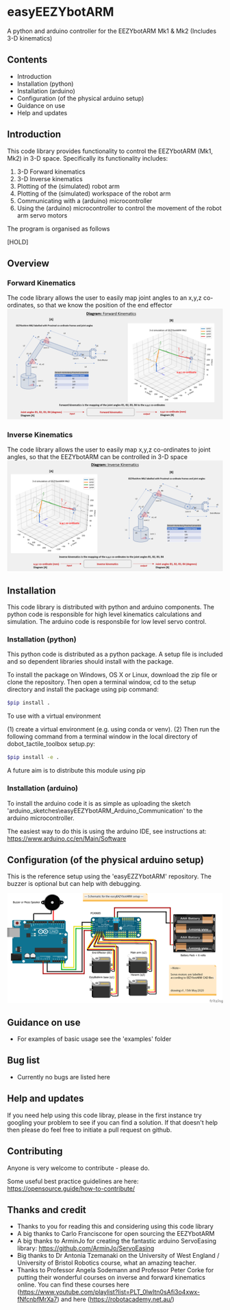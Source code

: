 # easyEEZYbotARM
A python and arduino controller for the EEZYbotARM Mk1 & Mk2 (Includes 3-D kinematics) 

## Contents

- Introduction
- Installation (python)
- Installation (arduino)
- Configuration (of the physical arduino setup)
- Guidance on use
- Help and updates

## Introduction

This code library provides functionality to control the EEZYbotARM (Mk1, Mk2) in 3-D space. Specifically its functionality includes: 

1. 3-D Forward kinematics
2. 3-D Inverse kinematics
3. Plotting of the (simulated) robot arm
4. Plotting of the (simulated) workspace of the robot arm
5. Communicating with a (arduino) microcontroller
6. Using the (arduino) microcontroller to control the movement of the robot arm servo motors 

The program is organised as follows

[HOLD]

## Overview

### Forward Kinematics
The code library allows the user to easily map joint angles to an x,y,z co-ordinates, so that we know the position of the end effector
![forwardKinematics](images/forwardKinematics.png)

### Inverse Kinematics
The code library allows the user to easily map x,y,z co-ordinates to joint angles, so that the EEZYbotARM can be controlled in 3-D space
![inverseKinematics](images/inverseKinematics.png)

## Installation 
This code library is distributed with python and arduino components. The python code is responsible for high level kinematics calculations and simulation. The arduino code is responsbile for low level servo control.

### Installation (python)

This python code is distributed as a python package. A setup file is included and so dependent libraries should install with the package.

To install the package on Windows, OS X or Linux, download the zip file or clone the repository. Then open a terminal window, cd to the setup directory and install the package using pip command:

```sh
$pip install .
```

To use with a virtual environment

(1) create a virtual environment (e.g. using conda or venv). 
(2) Then run the following command from a terminal window in the local directory of dobot_tactile_toolbox setup.py: 

```sh
$pip install -e . 
```

A future aim is to distribute this module using pip

### Installation (arduino)

To install the arduino code it is as simple as uploading the sketch 'arduino_sketches\easyEEZYbotARM_Arduino_Communication' to the arduino microcontroller.

The easiest way to do this is using the arduino IDE, see instructions at: https://www.arduino.cc/en/Main/Software 

## Configuration (of the physical arduino setup)
This is the reference setup using the 'easyEZZYbotARM' repository. The buzzer is optional but can help with debugging.

![fritzingDiagram](images/fritzingDiagram.png)

## Guidance on use

- For examples of basic usage see the 'examples' folder

## Bug list

- Currently no bugs are listed here

## Help and updates

If you need help using this code libray, please in the first instance try googling your problem to see if you can find a solution. If that doesn't help then please do feel free to initiate a pull request on github.

## Contributing

Anyone is very welcome to contribute - please do. 

Some useful best practice guidelines are here: https://opensource.guide/how-to-contribute/  

## Thanks and credit

-	Thanks to you for reading this and considering using this code library 
-	A big thanks to Carlo Franciscone for open sourcing the EEZYbotARM
-   A big thanks to ArminJo for creating the fantastic arduino ServoEasing library: https://github.com/ArminJo/ServoEasing
-	Big thanks to Dr Antonia Tzemanaki on the University of West England / University of Bristol Robotics course, what an amazing teacher.
-	Thanks to Professor Angela Sodemann and Professor Peter Corke for putting their wonderful courses on inverse and forward kinematics online. You can find these courses here (https://www.youtube.com/playlist?list=PLT_0lwItn0sAfi3o4xwx-fNfcnbfMrXa7) and here (https://robotacademy.net.au/)
